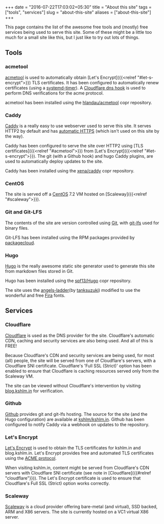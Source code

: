 +++
date = "2016-07-22T17:03:02+05:30"
title = "About this site"
tags = ["tools", "services"]
slug = "about-this-site"
aliases = ["about-this-site"]
+++

This page contains the list of the awesome free tools and (mostly) free services being used to serve this site.
Some of these might be a little too much for a small site like this, but I just like to try out lots of things.

## Tools

### acmetool

[acmetool](https://hlandau.github.io/acme/) is used to automatically obtain [Let's Encrypt]({{<relref "#let-s-encrypt">}}) TLS certificates.
It has been configured to automatically renew certificates (using a [systemd-timer](https://www.freedesktop.org/software/systemd/man/systemd.timer.html)).
A [Cloudflare dns hook](https://github.com/yinguanhao/acme-dns-hook-cloudflare) is used to perform DNS verifications for the acme protocol.

acmetool has been installed using the [hlandau/acmetool](https://copr.fedorainfracloud.org/coprs/hlandau/acmetool/) copr repository.

### Caddy

[Caddy](https://caddyserver.com/) is a really easy to use webserver used to serve this site.
It serves HTTP2 by default and has [automatic HTTPS](https://caddyserver.com/docs/automatic-https) (which isn't used on this site by the way).

Caddy has been configured to serve the site over HTTP2 using [TLS certificates]({{<relref "#acmetool">}}) from [Let's Encrypt]({{<relref "#let-s-encrypt">}}).
The git (with a Github hook) and hugo Caddy plugins, are used to automatically deploy updates to the site.

Caddy has been installed using the [xena/caddy](https://copr.fedorainfracloud.org/coprs/xena/caddy/) copr repository.

### CentOS

The site is served off a [CentOS](https://www.centos.org/) 7.2 VM hosted on [Scaleway]({{<relref "#scaleway">}}).

### Git and Git-LFS

The contents of the site are version controlled using [Git](https://git-scm.com/), with [git-lfs](https://git-lfs.github.com/) used for binary files.

Git-LFS has been installed using the RPM packages provided by [packagecloud](https://packagecloud.io/github/git-lfs/install).

### Hugo

[Hugo](https://gohugo.io/) is the really awesome static site generator used to generate this site from markdown files stored in Git.

Hugo has been installed using the [spf13/Hugo](https://copr.fedorainfracloud.org/coprs/spf13/Hugo/) copr repository.

The site uses the [angels-ladder](https://github.com/tanksuzuki/angels-ladder/)(by [tanksuzuki](http://tanksuzuki.com/)) modified to use the wonderful and free [Fira](https://github.com/mozilla/Fira/) fonts.

## Services

### Cloudflare

[Cloudflare](https://www.cloudflare.com/) is used as the DNS provider for the site. Cloudflare's automatic CDN, caching and security services are also being used. And all of this is FREE!

Because Cloudflare's CDN and security services are being used, for most (all) people, the site will be served from one of Cloudflare's servers, with a Cloudflare SNI certificate.
Cloudflare's 'Full SSL (Strict)' option has been enabled to ensure that Cloudflare is caching resources served only from the Scaleway VM.

The site can be viewed without Cloudflare's intervention by visiting [blog.kshlm.in](https://blog.kshlm.in/) for verification.

### Github

[Github](https://github.com/) provides git and git-lfs hosting. The source for the site (and the Hugo configuration) are available at [kshlm/kshlm.in](https://github.com/kshlm/kshlm.in).
Github has been configured to notify Caddy via a webhook on updates to the repository.

### Let's Encrypt

[Let's Encrypt](https://letsencrypt.org/) is used to obtain the TLS certificates for kshlm.in and blog.kshlm.in.
Let's Encrypt provides free and automated TLS certificates using the [ACME protocol](https://github.com/letsencrypt/acme-spec).

When visiting kshlm.in, content might be served from Cloudflare's CDN servers with Cloudflare SNI certificate (see note in [Cloudflare]({{#relref "cloudflare"}})).
The Let's Encrypt certificate is used to ensure that Cloudflare's Full SSL (Strict) option works correctly.

### Scaleway

[Scaleway](https://www.scaleway.com/) is a cloud provider offering bare-metal (and virtual), SSD backed, ARM and X86 servers.
The site is currently hosted on a VC1 virtual X86 server.
